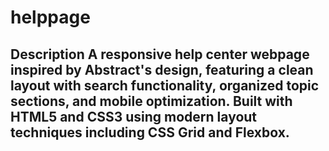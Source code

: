 # helppage
## Description  A responsive help center webpage inspired by Abstract's design, featuring a clean layout with search functionality, organized topic sections, and mobile optimization. Built with HTML5 and CSS3 using modern layout techniques including CSS Grid and Flexbox.
